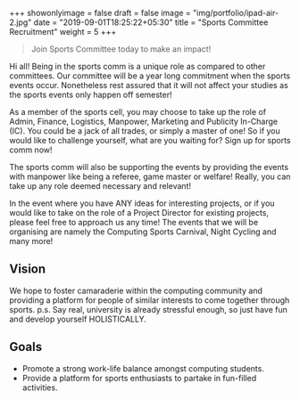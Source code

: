 +++
showonlyimage = false
draft = false
image = "img/portfolio/ipad-air-2.jpg"
date = "2019-09-01T18:25:22+05:30"
title = "Sports Committee Recruitment"
weight = 5
+++

> Join Sports Committee today to make an impact!

<!--more-->

Hi all! Being in the sports comm is a unique role as compared to other committees. Our committee will be a year long commitment when the sports events occur. Nonetheless rest assured that it will not affect your studies as the sports events only happen off semester!

As a member of the sports cell, you may choose to take up the role of Admin, Finance, Logistics, Manpower, Marketing and Publicity In-Charge (IC). You could be a jack of all trades, or simply a master of one! So if you would like to challenge yourself, what are you waiting for? Sign up for sports comm now!

The sports comm will also be supporting the events by providing the events with manpower like being a referee, game master or welfare! Really, you can take up any role deemed necessary and relevant!

In the event where you have ANY ideas for interesting projects, or if you would like to take on the role of a Project Director for existing projects, please feel free to approach us any time!
The events that we will be organising are namely the Computing Sports Carnival, Night Cycling and many more!


## Vision
We hope to foster camaraderie within the computing community and providing a platform for people of similar interests to come together through sports.
p.s. Say real, university is already stressful enough, so just have fun and develop yourself HOLISTICALLY.

## Goals
* Promote a strong work-life balance amongst computing students.
* Provide a platform for sports enthusiasts to partake in fun-filled activities.  
